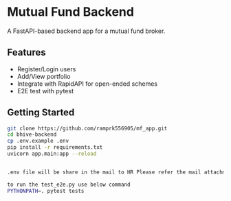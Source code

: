 # Mutual Fund Backend

A FastAPI-based backend app for a mutual fund broker.

## Features

- Register/Login users
- Add/View portfolio
- Integrate with RapidAPI for open-ended schemes
- E2E test with pytest

## Getting Started

```bash
git clone https://github.com/ramprk556905/mf_app.git
cd bhive-backend
cp .env.example .env
pip install -r requirements.txt
uvicorn app.main:app --reload


.env file will be share in the mail to HR Please refer the mail attachment

to run the test_e2e.py use below command
PYTHONPATH=. pytest tests
